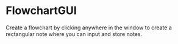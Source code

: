 # FlowchartGUI

Create a flowchart by clicking anywhere in the window to create a rectangular note where you can input and store notes.
